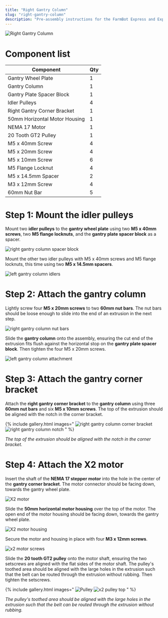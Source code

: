 ```yaml
---
title: "Right Gantry Column"
slug: "right-gantry-column"
description: "Pre-assembly instructions for the FarmBot Express and Express XL right gantry column"
---
```



![Right Gantry Column](_images/right_gantry_column.jpg)

# Component list

|Component                     |Qty                           |
|------------------------------|------------------------------|
|Gantry Wheel Plate            |1
|Gantry Column                 |1
|Gantry Plate Spacer Block     |1
|Idler Pulleys                 |4
|Right Gantry Corner Bracket   |1
|50mm Horizontal Motor Housing |1
|NEMA 17 Motor                 |1
|20 Tooth GT2 Pulley           |1
|M5 x 40mm Screw               |4
|M5 x 20mm Screw               |4
|M5 x 10mm Screw               |6
|M5 Flange Locknut             |4
|M5 x 14.5mm Spacer            |2
|M3 x 12mm Screw               |4
|60mm Nut Bar                  |5

# Step 1: Mount the idler pulleys

Mount two **idler pulleys** to the **gantry wheel plate** using two **M5 x 40mm screws**, two **M5 flange locknuts**, and the **gantry plate spacer block** as a spacer.

![right gantry column spacer block](_images/right_gantry_column_spacer_block.jpg)

Mount the other two idler pulleys with M5 x 40mm screws and M5 flange locknuts, this time using two **M5 x 14.5mm spacers**.

![left gantry column idlers](_images/left_gantry_column_idlers.jpg)

# Step 2: Attach the gantry column

Lightly screw four **M5 x 20mm screws** to two **60mm nut bars**. The nut bars should be loose enough to slide into the end of an extrusion in the next step.

![right gantry column nut bars](_images/right_gantry_column_nut_bars.jpg)

Slide the **gantry column** onto the assembly, ensuring the cut end of the extrusion fits flush against the horizontal stop on the **gantry plate spacer block**. Then tighten the four M5 x 20mm screws.

![left gantry column attachment](_images/left_gantry_column_attachment.jpg)

# Step 3: Attach the gantry corner bracket

Attach the **right gantry corner bracket** to the **gantry column** using three **60mm nut bars** and six **M5 x 10mm screws**. The top of the extrusion should be aligned with the notch in the corner bracket.

{% include gallery.html images="
![right gantry column corner bracket](_images/right_gantry_column_corner_bracket.jpg)
![right gantry column notch](_images/right_gantry_column_notch.jpg)
" %}

_The top of the extrusion should be aligned with the notch in the corner bracket._

# Step 4: Attach the X2 motor

Insert the shaft of the **NEMA 17 stepper motor** into the hole in the center of the **gantry corner bracket**. The motor connector should be facing down, towards the gantry wheel plate.

![X2 motor](_images/x2_motor.jpg)

Slide the **50mm horizontal motor housing** over the top of the motor. The open end of the motor housing should be facing down, towards the gantry wheel plate.

![X2 motor housing](_images/x2_motor_housing.jpg)

Secure the motor and housing in place with four **M3 x 12mm screws**.

![x2 motor screws](_images/x2_motor_screws.jpg)

Slide the **20 tooth GT2 pulley** onto the motor shaft, ensuring the two setscrews are aligned with the flat sides of the motor shaft. The pulley's toothed area should be aligned with the large holes in the extrusion such that the belt can be routed through the extrusion without rubbing. Then tighten the setscrews.

{% include gallery.html images="
![Pulley](_images/pulley.jpg)
![x2 pulley top](_images/x2_pulley_top.jpg)
" %}

_The pulley's toothed area should be aligned with the large holes in the extrusion such that the belt can be routed through the extrusion without rubbing._
